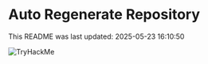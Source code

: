# Auto Regenerate Repository

This README was last updated: 2025-05-23 16:10:50

 ![TryHackMe](https://tryhackme.com/badge/533634)